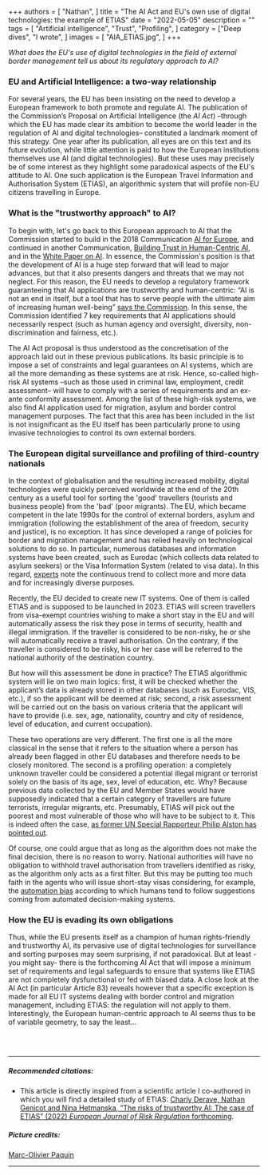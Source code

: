 +++
authors = [
    "Nathan",
]
title = "The AI Act and EU's own use of digital technologies: the example of ETIAS"
date = "2022-05-05"
description = ""
tags = [ "Artificial intelligence", "Trust", "Profiling",
]
category = ["Deep dives", "I wrote", ]
images = [
    "AIA_ETIAS.jpg",
]
+++

*What does the EU's use of digital technologies in the field of external border management tell us about its regulatory approach to AI?*

### EU and Artificial Intelligence: a two-way relationship

For several years, the EU has been insisting on the need to develop a European framework to both promote and regulate AI. The publication of the Commission’s Proposal on Artificial Intelligence (the *AI Act*) –through which the EU has made clear its ambition to become the world leader in the regulation of AI and digital technologies– constituted a landmark moment of this strategy. One year after its publication, all eyes are on this text and its future evolution, while little attention is paid to how the European institutions themselves use AI (and digital technologies). But these uses may precisely be of some interest as they highlight some paradoxical aspects of the EU's attitude to AI. One such application is the European Travel Information and Authorisation System (ETIAS), an algorithmic system that will profile non-EU citizens travelling in Europe.

### What is the "trustworthy approach" to AI?

To begin with, let's go back to this European approach to AI that the Commission started to build in the 2018 Communication [AI for Europe](https://ec.europa.eu/transparency/documents-register/api/files/COM(2018)237_0/de00000000142394?rendition=false), and continued in another Communication, [Building Trust in Human-Centric AI](https://digital-strategy.ec.europa.eu/en/library/communication-building-trust-human-centric-artificial-intelligence), and in the [White Paper on AI](https://ec.europa.eu/info/publications/white-paper-artificial-intelligence-european-approach-excellence-and-trust_en). In essence, the Commission's position is that the development of AI is a huge step forward that will lead to major advances, but that it also presents dangers and threats that we may not neglect. For this reason, the EU needs to develop a regulatory framework guaranteeing that AI applications are trustworthy and human-centric: “AI is not an end in itself, but a tool that has to serve people with the ultimate aim of increasing human well-being” [says the Commission](https://digital-strategy.ec.europa.eu/en/library/communication-building-trust-human-centric-artificial-intelligence). In this sense, the Commission identified 7 key requirements that AI applications should necessarily respect (such as human agency and oversight, diversity, non-discrimination and fairness, etc.).

The AI Act proposal is thus understood as the concretisation of the approach laid out in these previous publications. Its basic principle is to impose a set of constraints and legal guarantees on AI systems, which are all the more demanding as these systems are at risk. Hence, so-called high-risk AI systems –such as those used in criminal law, employment, credit assessment– will have to comply with a series of requirements and an ex-ante conformity assessment. Among the list of these high-risk systems, we also find AI application used for migration, asylum and border control management purposes. The fact that this area has been included in the list is not insignificant as the EU itself has been particularly prone to using invasive technologies to control its own external borders.

### The European digital surveillance and profiling of third-country nationals
In the context of globalisation and the resulting increased mobility, digital technologies were quickly perceived worldwide at the end of the 20th century as a useful tool for sorting the 'good' travellers (tourists and business people) from the 'bad' (poor migrants). The EU, which became competent in the late 1990s for the control of external borders, asylum and immigration (following the establishment of the area of freedom, security and justice), is no exception. It has since developed a range of policies for border and migration management and has relied heavily on technological solutions to do so. In particular, numerous databases and information systems have been created, such as Eurodac (which collects data related to asylum seekers) or the Visa Information System (related to visa data). In this regard, [experts](https://qmro.qmul.ac.uk/xmlui/handle/123456789/60690) note the continuous trend to collect more and more data and for increasingly diverse purposes.

Recently, the EU decided to create new IT systems. One of them is called ETIAS and is supposed to be launched in 2023. ETIAS will screen travellers from visa-exempt countries wishing to make a short stay in the EU and will automatically assess the risk they pose in terms of security, health and illegal immigration. If the traveller is considered to be non-risky, he or she will automatically receive a travel authorisation. On the contrary, if the traveller is considered to be risky, his or her case will be referred to the national authority of the destination country.

But how will this assessment be done in practice? The ETIAS algorithmic system will lie on two main logics: first, it will be checked whether the applicant’s data is already stored in other databases (such as Eurodac, VIS, etc.), if so the applicant will be deemed at risk; second, a risk assessment will be carried out on the basis on various criteria that the applicant will have to provide (i.e. sex, age, nationality, country and city of residence, level of education, and current occupation).

These two operations are very different. The first one is all the more classical in the sense that it refers to the situation where a person has already been flagged in other EU databases and therefore needs to be closely monitored. The second is a profiling operation: a completely unknown traveller could be considered a potential illegal migrant or terrorist solely on the basis of its age, sex, level of education, etc. Why? Because previous data collected by the EU and Member States would have supposedly indicated that a certain category of travellers are future terrorists, irregular migrants, etc. Presumably, ETIAS will pick out the poorest and most vulnerable of those who will have to be subject to it. This is indeed often the case, [as former UN Special Rapporteur Philip Alston has pointed out](https://algorithmwatch.org/en/un-special-rapporteur-on-digital-technology-and-social-protection-denounces-a-human-rights-free-zone/).

Of course, one could argue that as long as the algorithm does not make the final decision, there is no reason to worry. National authorities will have no obligation to withhold travel authorisation from travellers identified as risky, as the algorithm only acts as a first filter. But this may be putting too much faith in the agents who will issue short-stay visas considering, for example, the [automation bias](https://en.wikipedia.org/wiki/Automation_bias) according to which humans tend to follow suggestions coming from automated decision-making systems.

### How the EU is evading its own obligations

Thus, while the EU presents itself as a champion of human rights-friendly and trustworthy AI, its pervasive use of digital technologies for surveillance and sorting purposes may seem surprising, if not paradoxical. But at least -you might say- there is the forthcoming AI Act that will impose a minimum set of requirements and legal safeguards to ensure that systems like ETIAS are not completely dysfunctional or fed with biased data. A close look at the AI Act (in particular Article 83) reveals however that a specific exception is made for all EU IT systems dealing with border control and migration management, including ETIAS: the regulation will not apply to them. Interestingly, the European human-centric approach to AI seems thus to be of variable geometry, to say the least…

##### &nbsp; 
***
##### Recommended citations:
- This article is directly inspired from a scientific article I co-authored in which you will find a detailed study of ETIAS: [Charly Derave, Nathan Genicot and Nina Hetmanska, “The risks of trustworthy AI: The case of ETIAS” (2022) *European Journal of Risk Regulation* forthcoming](https://difusion.ulb.ac.be/vufind/Record/ULB-DIPOT:oai:dipot.ulb.ac.be:2013/341791/Holdings).

##### Picture credits:
[Marc-Olivier Paquin](https://unsplash.com/photos/nvpnVTjdzbM)
***
